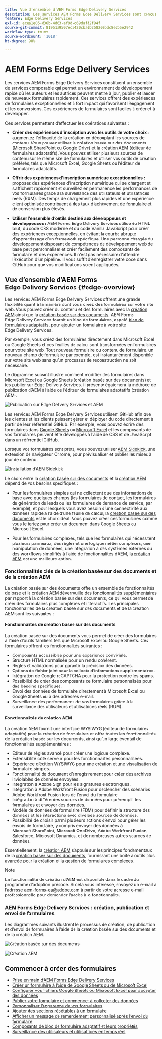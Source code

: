 ```yaml
---
title: Vue d’ensemble d’AEM Forms Edge Delivery Services
description: Les services AEM Forms Edge Delivery Services sont conçus pour des performances optimales, vous permettant d’envisager l’avenir de la collecte de données et de l’interaction client rationalisées.
feature: Edge Delivery Services
exl-id: ecea1e05-d36b-4d63-af9d-c69dafd2f94f
source-git-commit: 81951a9507ec3420cbadb258209bdc8e2b5e2942
workflow-type: tm+mt
source-wordcount: '1018'
ht-degree: 98%

---
```


# AEM Forms Edge Delivery Services

Les services AEM Forms Edge Delivery Services constituent un ensemble de services composable qui permet un environnement de développement rapide où les auteurs et les autrices peuvent mettre à jour, publier et lancer de nouveaux formulaires rapidement. Ces services offrent des expériences de formulaires exceptionnelles et à fort impact qui favorisent l’engagement et les conversions. Ces expériences de formulaires sont faciles à créer et à développer.

Ces services permettent d’effectuer les opérations suivantes :

* **Créer des expériences d’inscription avec les outils de votre choix :** augmentez l’efficacité de la création en découplant les sources de contenu. Vous pouvez utiliser la création basée sur des documents (Microsoft SharePoint ou Google Drive) et la création AEM (éditeur de formulaires adaptatifs). Vous pouvez utiliser plusieurs sources de contenu sur le même site de formulaires et utiliser vos outils de création préférés, tels que Microsoft Excel, Google Sheets ou l’éditeur de formulaires adaptatifs.

* **Offrir des expériences d’inscription numérique exceptionnelles :** proposez des expériences d’inscription numérique qui se chargent et s’affichent rapidement et surveillez en permanence les performances de vos formulaires grâce à la surveillance des utilisateurs et utilisatrices réels (RUM). Des temps de chargement plus rapides et une expérience client optimisée contribuent à des taux d’achèvement de formulaire et de conversion plus élevés.

* **Utiliser l’ensemble d’outils destiné aux développeurs et développeuses :** AEM Forms Edge Delivery Services utilise du HTML brut, du code CSS moderne et du code Vanilla JavaScript pour créer des expériences exceptionnelles, en évitant la courbe abrupte d’apprentissage d’un framework spécifique. Une personne chargée du développement disposant de compétences de développement web de base peut personnaliser et créer facilement des composants de formulaire et des expériences. Il n’est pas nécessaire d’attendre l’exécution d’un pipeline. Il vous suffit d’enregistrer votre code dans GitHub pour que vos modifications soient appliquées.

## Vue d’ensemble d’AEM Forms Edge Delivery Services {#edge-overview}

Les services AEM Forms Edge Delivery Services offrent une grande flexibilité quant à la manière dont vous créez des formulaires sur votre site web. Vous pouvez créer du contenu et des formulaires avec la [création AEM](/help/forms/creating-adaptive-form-core-components.md) ainsi que la [création basée sur des documents](/help/edge/docs/forms/create-forms.md). AEM Forms Edge Delivery Services fournit un bloc de formulaires, appelé [bloc de formulaires adaptatifs](/help/edge/docs/forms/create-forms.md), pour ajouter un formulaire à votre site Edge Delivery Services.

Par exemple, vous créez des formulaires directement dans Microsoft Excel ou Google Sheets et ces feuilles de calcul sont transformées en formulaires pour votre site web. Tout nouveau formulaire ou contenu de formulaire, un nouveau champ de formulaire par exemple, est instantanément disponible sur votre site web sans qu’un processus de reconstruction ne soit nécessaire.

Le diagramme suivant illustre comment modifier des formulaires dans Microsoft Excel ou Google Sheets (création basée sur des documents) et les publier sur Edge Delivery Services. Il présente également la méthode de publication d’AEM à l’aide de l’éditeur de formulaires adaptatifs (création AEM).

![Publication sur Edge Delivery Services et AEM](/help/edge/assets/AEM-forms-with-EDS-publishing.png)

Les services AEM Forms Edge Delivery Services utilisent GitHub afin que les clientes et les clients puissent gérer et déployer du code directement à partir de leur référentiel GitHub. Par exemple, vous pouvez écrire des formulaires dans [Google Sheets](/help/edge/docs/forms/create-forms.md) ou [Microsoft Excel](/help/edge/docs/forms/create-forms.md) et les composants de vos formulaires peuvent être développés à l’aide de CSS et de JavaScript dans un référentiel GitHub.

Lorsque vos formulaires sont prêts, vous pouvez utiliser [AEM Sidekick](/help/edge/docs/forms/tutorial.md#preview-and-publish-your-content), une extension de navigateur Chrome, pour prévisualiser et publier les mises à jour de contenu.

![Installation d’AEM Sidekick](/help/edge/assets/aem-sidekick-preview-publish-forms.png)

Le choix entre la [création basée sur des documents](#document-based-authoring-features) et la [création AEM](#aem-authoring-features) dépend de vos besoins spécifiques :

* Pour les formulaires simples qui ne collectent que des informations de base avec quelques champs (les formulaires de contact, les formulaires de génération de leads ou les formulaires de demande de service, par exemple), et pour lesquels vous avez besoin d’une connectivité aux données rapide à l’aide d’une feuille de calcul, la [création basée sur des documents](#document-based-authoring-features) est le choix idéal. Vous pouvez créer ces formulaires comme vous le feriez pour créer un document dans Google Sheets ou Microsoft Excel.

* Pour les formulaires complexes, tels que les formulaires qui nécessitent plusieurs panneaux, des règles et une logique métier complexes, une manipulation de données, une intégration à des systèmes externes ou des workflows simplifiés à l’aide de fonctionnalités d’AEM, la [création AEM](#aem-authoring-features) est une meilleure option.


### Fonctionnalités clés de la création basée sur des documents et de la création AEM

La création basée sur des documents offre un ensemble de fonctionnalités de base et la création AEM déverrouille des fonctionnalités supplémentaires par rapport à la création basée sur des documents, ce qui vous permet de créer des formulaires plus complexes et interactifs. Les principales fonctionnalités de la création basée sur des documents et de la création AEM sont les suivantes :

#### Fonctionnalités de création basée sur des documents

La création basée sur des documents vous permet de créer des formulaires à l’aide d’outils familiers tels que Microsoft Excel ou Google Sheets. Ces formulaires offrent les fonctionnalités suivantes :

* Composants accessibles pour une expérience conviviale.
* Structure HTML normalisée pour un rendu cohérent.
* Règles et validations pour garantir la précision des données.
* Options de fichier joint pour la collecte d’informations supplémentaires.
* Intégration de Google reCAPTCHA pour la protection contre les spams.
* Possibilité de créer des composants de formulaire personnalisés pour des besoins spécifiques.
* Envoi des données de formulaire directement à Microsoft Excel ou Google Sheets ou à des adresses e-mail.
* Surveillance des performances de vos formulaires grâce à la surveillance des utilisateurs et utilisatrices réels (RUM).

#### Fonctionnalités de création AEM

La création AEM fournit une interface WYSIWYG (éditeur de formulaires adaptatifs) pour la création de formulaires et offre toutes les fonctionnalités de la création basée sur les documents, ainsi qu’un large éventail de fonctionnalités supplémentaires :

* Éditeur de règles avancé pour créer une logique complexe.
* Extensibilité côté serveur pour les fonctionnalités personnalisées.
* Expérience d’édition WYSIWYG pour une création et une visualisation de formulaire simples.
* Fonctionnalité de document d’enregistrement pour créer des archives inviolables de données envoyées.
* Intégration à Adobe Sign pour les signatures électroniques.
* Intégration à Adobe Workfront Fusion pour déclencher des scénarios Adobe Workfront Fusion lors de l’envoi du formulaire.
* Intégration à différentes sources de données pour préremplir les formulaires et envoyer des données.
* Modèle de données de formulaire (FDM) pour définir la structure des données et les interactions avec diverses sources de données.
* Possibilité de choisir parmi plusieurs actions d’envoi pour gérer les envois de formulaire, y compris envoyer des données à Microsoft SharePoint, Microsoft OneDrive, Adobe Workfront Fusion, Salesforce, Microsoft Dynamics, et de nombreuses autres sources de données.

Essentiellement, la [création AEM](/help/forms/creating-adaptive-form-core-components.md) s’appuie sur les principes fondamentaux de la [création basée sur des documents](/help/edge/docs/forms/create-forms.md), fournissant une boîte à outils plus avancée pour la création et la gestion de formulaires complexes.

>[!NOTE]
>
>
> La fonctionnalité de création d’AEM est disponible dans le cadre du programme d’adoption précoce. Si cela vous intéresse, envoyez un e-mail à l’adresse aem-forms-ea@adobe.com à partir de votre adresse e-mail professionnelle pour demander l’accès à la fonctionnalité.

### AEM Forms Edge Delivery Services : création, publication et envoi de formulaires

Les diagrammes suivants illustrent le processus de création, de publication et d’envoi de formulaires à l’aide de la création basée sur des documents et de la création AEM.

![Création basée sur des documents](/help/edge/assets/document-based-authoring-workflow.png)

![Création AEM](/help/edge/assets/aem-authoring-workflow.png)

## Commencer à créer des formulaires

* [Prise en main d’AEM Forms Edge Delivery Services](/help/edge/docs/forms/tutorial.md)
* [Créer un formulaire à l’aide de Google Sheets ou de Microsoft Excel](/help/edge/docs/forms/create-forms.md)
* [Configurer vos fichiers Google Sheets ou Microsoft Excel pour accepter des données](/help/edge/docs/forms/submit-forms.md)
* [Publier votre formulaire et commencer à collecter des données](/help/edge/docs/forms/publish-forms.md)
* [Personnaliser l’apparence de vos formulaires](/help/edge/docs/forms/style-theme-forms.md)
* [Ajouter des sections répétables à un formulaire](/help/edge/docs/forms/repeatable-forms.md)
* [Afficher un message de remerciement personnalisé après l’envoi du formulaire](/help/edge/docs/forms/thank-you-page-form.md)
* [Composants de bloc de formulaire adaptatif et leurs propriétés](/help/edge/docs/forms/form-components.md)
* [Surveillance des utilisateurs et utilisatrices en temps réel](https://www.aem.live/developer/rum#authentication)

<!-- 

## Start creating forms

<div>

  <style>
    .card-container {
        width: calc(33.33% - 10px);;
        margin: 5px;
        border: 1px solid #ccc;
        border-radius: 5px;
        padding: 5px;
        box-sizing: border-box;
        transition: background-color 0.3s ease; /* Adding transition effect */
    }
    .card-container:hover {
        background-color: #f0f0f0; /* Changing background color on hover */
    }
</style>

<div style="display: flex; flex-wrap: wrap; justify-content: space-between; margin: -5px;">
    <div class="card-container">
        <a href="/help/edge/docs/forms/create-forms.md">
            <img src="/help/edge/assets/smock_devices_18_n.svg" alt="Create a form using eds forms" style="border-radius: 5px;"> </b>
            <br><b style="margin-top: 5px;">Create a form using Google Sheets or Microsoft Excel</b>
        </a>
        <p>Create forms that load and render quickly and automatically reflows on mobile devices.</p>
    </div>
    <div class="card-container">
        <a href="/help/edge/docs/forms/create-forms.md#manually-configure-a-spreadsheet-to-accept-data">   
            <img src="/help/edge/assets/smock_platformdatamapping_18_n.svg" alt="Submit form" alt="Use Form Fragments in an EDS Form" style="border-radius: 5px;"> </b>
            <br><b style="margin-top: 5px;">Submit form to spreadsheet</b>
        </a>
        <p>Submit forms directly to your Microsoft Excel or Google Sheets.</p>
    </div>
     <div class="card-container">
        <a href="/help/edge/docs/forms/style-theme-forms.md">
            <img src="/help/edge/assets/smock_imageautomode_18_N.svg" alt="Apply styles or themes to an eds form" style="border-radius: 5px;"> </b>
            <br><b style="margin-top: 5px;">Customize a theme</b>
        </a>
        <p>Create a consistent brand image by applying the same theme across forms.</p>
    </div>
      <div class="card-container">
        <a href="/help/edge/docs/forms/validate-forms.md">
            <img src="/help/edge/assets/smock_condition_18_n.svg" alt="Add validations to form fields" style="border-radius: 5px;"> </b>
            <br><b style="margin-top: 5px;">Apply field validations</b>
        </a>
        <p>Reduce errors and frustration by checking form inputs for proper formatting.</p>
    </div> 
            <div class="card-container">
        <a href="/help/edge/docs/forms/rules-forms.md">
            <img src="/help/edge/assets/smock_documentfragment_18_n.svg" alt="Use rules to add dynamic behaviour to a form" style="border-radius: 5px;"> </b>
            <br><b style="margin-top: 5px;">Use rules to add dynamic behaviour to a form</b>
        </a>
        <p>Reuse preconfigured fragments across multiple forms.</p>
    </div>
    <div class="card-container">
        <a href="/help/edge/docs/forms/translate-forms.md">  
            <img src="/help/edge/assets/smock_abc_18_n.svg" alt="Translate an EDS Form" style="border-radius: 5px;"> </b>
            <br><b style="margin-top: 5px;">Translate a form</b>
        </a>
        <p>Extend the reach of your forms while keeping costs in check.</p>
    </div>
    <div class="card-container">
        <a href="/help/edge/docs/forms/repeatable-forms.md">  
            <img src="/help/edge/assets/smock_addto_18_n.svg" alt="Add repeatable sections to an EDS Form" style="border-radius: 5px;"> </b>
            <br><b style="margin-top: 5px;">Add repeatable sections</b>
        </a>
        <p>Effortlessly create and add repeatable sections to a form.</p>
    </div>
    <div class="card-container">
        <a href="/help/edge/docs/forms/custom-components-forms.md"> 
            <img src="/help/edge/assets/smock_userdeveloper_18_n.svg" alt="Create custom forms components using standard JavaScript and CSS"  style="border-radius: 5px;"> </b>
            <br><b style="margin-top: 5px;">Create custom components</b>
        </a>
        <p>Use standard JavaScript and CSS to create components and themes.</p>
    </div>
    <div class="card-container">
        <a href="/help/edge/docs/forms/recaptacha-forms.md">  
            <img src="/help//edge/assets/smock_keyclock_18_n.svg" alt="Use reCAPTCHA in an EDS Form" style="border-radius: 5px;"> </b>
            <br><b style="margin-top: 5px;">Use reCAPTCHA</b>
        </a>
        <p>Use OOTB reCAPTCHA integration for robust spam and bot protection.</p>
    </div>


</div>


</br>


-->